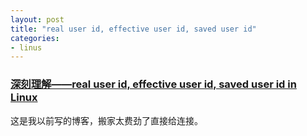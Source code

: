 ```yaml
---
layout: post
title: "real user id, effective user id, saved user id"
categories:
- linus
---
```


### [深刻理解——real user id, effective user id, saved user id in Linux](http://blog.csdn.net/fmeng23/article/details/23115989) ###
这是我以前写的博客，搬家太费劲了直接给连接。